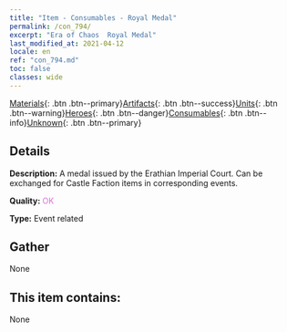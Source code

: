 ```yaml
---
title: "Item - Consumables - Royal Medal"
permalink: /con_794/
excerpt: "Era of Chaos  Royal Medal"
last_modified_at: 2021-04-12
locale: en
ref: "con_794.md"
toc: false
classes: wide
---
```

 [Materials](/Items/){: .btn .btn--primary}[Artifacts](/Items/Artifacts/){: .btn .btn--success}[Units](/Items/Units/){: .btn .btn--warning}[Heroes](/Items/Heroes/){: .btn .btn--danger}[Consumables](/Items/Consumables/){: .btn .btn--info}[Unknown](/Items/Unknown/){: .btn .btn--primary}

## Details
 **Description:** A medal issued by the Erathian Imperial Court. Can be exchanged for Castle Faction items in corresponding events.

 **Quality:** <span style="color: #DA70D6">OK</span>

 **Type:** Event related

## Gather

  None

## This item contains:

  None

